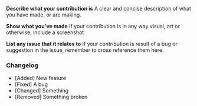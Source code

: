**Describe what your contribution is**
A clear and concise description of what you have made, or are making.

**Show what you've made**
If your contribution is in any way visual, art or otherwise, include a screenshot

**List any issue that it relates to**
If your contribution is result of a bug or suggestion in the issue, remember to cross reference them here.

### Changelog

* [Added] New feature
* [Fixed] A bug
* [Changed] Something
* [Removed] Something broken
